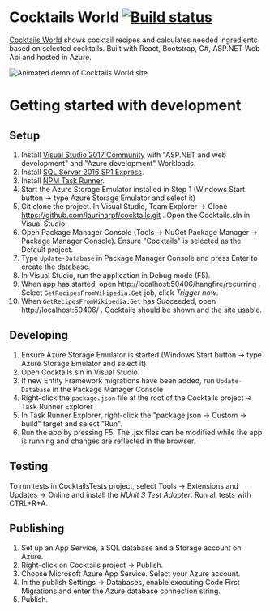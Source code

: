 # Cocktails World [![Build status](https://ci.appveyor.com/api/projects/status/0ipfl0ib704h2s8o?svg=true)](https://ci.appveyor.com/project/lauriharpf/cocktails)

[Cocktails World](http://www.cocktailsworld.eu/) shows cocktail recipes and calculates needed ingredients based on selected cocktails. Built with React, Bootstrap, C#, ASP.NET Web Api and hosted in Azure.

![Animated demo of Cocktails World site](https://raw.githubusercontent.com/lauriharpf/cocktails/master/readme_demo.gif)

# Getting started with development

## Setup

1. Install [Visual Studio 2017 Community](https://www.visualstudio.com/downloads/) with "ASP.NET and web development" and "Azure development" Workloads.
2. Install [SQL Server 2016 SP1 Express](https://www.microsoft.com/en-us/sql-server/sql-server-downloads).
3. Install [NPM Task Runner](https://marketplace.visualstudio.com/items?itemName=MadsKristensen.NPMTaskRunner).
4. Start the Azure Storage Emulator installed in Step 1 (Windows Start button -> type Azure Storage Emulator and select it)
5. Git clone the project. In Visual Studio, Team Explorer -> Clone https://github.com/lauriharpf/cocktails.git . Open the Cocktails.sln in Visual Studio.
6. Open Package Manager Console (Tools -> NuGet Package Manager -> Package Manager Console). Ensure "Cocktails" is selected as the Default project.
7. Type `Update-Database` in Package Manager Console and press Enter to create the database.
8. In Visual Studio, run the application in Debug mode (F5).
9. When app has started, open http://localhost:50406/hangfire/recurring . Select `GetRecipesFromWikipedia.Get` job, click _Trigger now_.
10. When `GetRecipesFromWikipedia.Get` has Succeeded, open http://localhost:50406/ . Cocktails should be shown and the site usable.

## Developing

1. Ensure Azure Storage Emulator is started (Windows Start button -> type Azure Storage Emulator and select it)
2. Open Cocktails.sln in Visual Studio.
3. If new Entity Framework migrations have been added, run `Update-Database` in the Package Manager Console
4. Right-click the `package.json` file at the root of the Cocktails project -> Task Runner Explorer
6. In Task Runner Explorer, right-click the "package.json -> Custom -> build" target and select "Run".
7. Run the app by pressing F5. The .jsx files can be modified while the app is running and changes are reflected in the browser.

## Testing
To run tests in CocktailsTests project, select Tools -> Extensions and Updates -> Online and install the _NUnit 3 Test Adapter_. Run all tests with CTRL+R+A.

## Publishing

1. Set up an App Service, a SQL database and a Storage account on Azure.
2. Right-click on Cocktails project -> Publish.
3. Choose Microsoft Azure App Service. Select your Azure account.
4. In the publish Settings -> Databases, enable executing Code First Migrations and enter the Azure database connection string.
5. Publish.